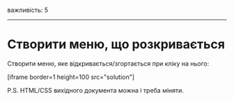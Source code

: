 важливість: 5

---

# Створити меню, що розкривається

Створити меню, яке відкривається/згортається при кліку на нього:

[iframe border=1 height=100 src="solution"]

P.S. HTML/CSS вихідного документа можна і треба міняти.
